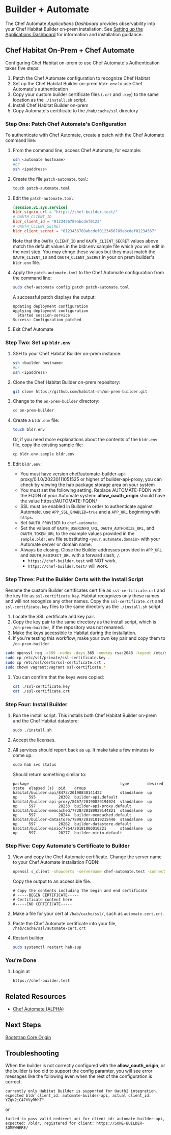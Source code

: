 # Builder + Automate

The Chef Automate _Applications Dashboard_ provides observability into your Chef Habitat Builder on-prem installation. See [Setting up the Applications Dashboard](https://automate.chef.io/docs/applications-setup/) for information and installation guidance.

## Chef Habitat On-Prem + Chef Automate

Configuring Chef Habitat on-prem to use Chef Automate's Authentication takes five steps:

1. Patch the Chef Automate configuration to recognize Chef Habitat
1. Set up the Chef Habitat Builder on-prem `bldr.env` to use Chef Automate's authentication
1. Copy your custom builder certificate files (`.crt` and `.key`) to the same location as the `./install.sh` script.
1. Install Chef Habitat Builder on-prem
1. Copy Automate's certificate to the `/hab/cache/ssl` directory

### Step One: Patch Chef Automate's Configuration

To authenticate with Chef Automate, create a patch with the Chef Automate command line:

1. From the command line, access Chef Automate, for example:

    ```bash
    ssh <automate hostname>
    #or
    ssh <ipaddress>
    ```

1. Create the file `patch-automate.toml`:

    ```bash
    touch patch-automate.toml
    ```

1. Edit the `patch-automate.toml`:

    ```toml
    [session.v1.sys.service]
    bldr_signin_url = "https://chef-builder.test/"
    # OAUTH_CLIENT_ID
    bldr_client_id = "0123456789abcdef0123"
    # OAUTH_CLIENT_SECRET
    bldr_client_secret = "0123456789abcdef0123456789abcdef01234567"
    ```

    Note that the `OAUTH_CLIENT_ID` and `OAUTH_CLIENT_SECRET` values above match the default values in the bldr.env.sample file which you will edit in the next step. You may chnge these values but they must match the `OAUTH_CLIENT_ID` and `OAUTH_CLIENT_SECRET` in your on prem builder's `bldr.env` file.

1. Apply the `patch-automate.toml` to the Chef Automate configuration from the command line:

    ```bash
    sudo chef-automate config patch patch-automate.toml
    ```

    A successful patch displays the output:

    ```output
    Updating deployment configuration
    Applying deployment configuration
      Started session-service
    Success: Configuration patched
    ```

1. Exit Chef Automate

### Step Two: Set up `bldr.env`

1. SSH to your Chef Habitat Builder on-prem instance:

    ```bash
    ssh <builder hostname>
    #or
    ssh <ipaddress>
    ```

1. Clone the Chef Habitat Builder on-prem repository:

    ```bash
    git clone https://github.com/habitat-sh/on-prem-builder.git
    ```

1. Change to the `on-prem-builder` directory:

    ```bash
    cd on-prem-builder
    ```

1. Create a `bldr.env` file:

    ```bash
    touch bldr.env
    ```

    Or, if you need more explanations about the contents of the `bldr.env` file, copy the existing sample file:

    ```bash
    cp bldr.env.sample bldr.env
    ```

1. Edit `bldr.env`:
    * You must have version chef/automate-builder-api-proxy/0.1.0/20230111051525 or higher of builder-api-proxy, you can check by viewing the hab package storage area on your system
    * You must set the following setting. Replace AUTOMATE-FQDN with the FQDN of your Automate system: **allow_oauth_origin** should have the value https://AUTOMATE-FQDN/
    * SSL must be enabled in Builder in order to authenticate against Automate, use `APP_SSL_ENABLED=true` and a `APP_URL` beginning with `https`.
    * Set `OAUTH_PROVIDER` to `chef-automate`.
    * Set the values of `OAUTH_USERINFO_URL`, `OAUTH_AUTHORIZE_URL`, and `OAUTH_TOKEN_URL` to the example values provided in the `sample.bldr.env` file substituting `<your.automate.domain>` with your Automate server or domain name.
    * Always be closing. Close the Builder addresses provided in `APP_URL` and `OAUTH_REDIRECT_URL` with a forward slash, `/`.
      * `https://chef-builder.test` will NOT work.
      * `https://chef-builder.test/` will work.

### Step Three: Put the Builder Certs with the Install Script

Rename the custom Builder certificates cert file as `ssl-certificate.crt` and the key file as `ssl-certificate.key`. Habitat recognizes only these names and will not recognize any other names. Copy the `ssl-certificate.crt` and `ssl-certificate.key` files to the same directory as the `./install.sh` script.

1. Locate the SSL certificate and key pair.
1. Copy the key pair to the same directory as the install script, which is `/on-prem-builder`, if the repository was not renamed.
1. Make the keys accessible to Habitat during the installation.
1. If you're testing this workflow, make your own key pair and copy them to `/on-prem-builder`.

  ```bash
  sudo openssl req -x509 -nodes -days 365 -newkey rsa:2048 -keyout /etc/ssl/private/ssl-certificate.key -out /etc/ssl/certs/ssl-certificate.crt
  sudo cp /etc/ssl/private/ssl-certificate.key .
  sudo cp /etc/ssl/certs/ssl-certificate.crt .
  sudo chown vagrant:vagrant ssl-certificate.*
  ```

1. You can confirm that the keys were copied:

    ```bash
    cat ./ssl-certificate.key
    cat ./ssl-certificate.crt
    ```

### Step Four: Install Builder

1. Run the install script. This installs both Chef Habitat Builder on-prem and the Chef Habitat datastore:

    ```bash
    sudo ./install.sh
    ```

1. Accept the licenses.
1. All services should report back as `up`. It make take a few minutes to come up.

    ```bash
    sudo hab svc status
    ```

    Should return something similar to:

    ```output
    package                                        type        desired  state  elapsed (s)  pid    group
    habitat/builder-api/8473/20190830141422        standalone  up       up     595          28302  builder-api.default
    habitat/builder-api-proxy/8467/20190829194024  standalone  up       up     597          28233  builder-api-proxy.default
    habitat/builder-memcached/7728/20180929144821  standalone  up       up     597          28244  builder-memcached.default
    habitat/builder-datastore/7809/20181019215440  standalone  up       up     597          28262  builder-datastore.default
    habitat/builder-minio/7764/20181006010221      standalone  up       up     597          28277  builder-minio.default
    ```

### Step Five: Copy Automate's Certificate to Builder

1. View and copy the Chef Automate certificate. Change the server name to your Chef Automate installation FQDN:

    ```bash
    openssl s_client -showcerts -servername chef-automate.test -connect chef-automate.test:443 < /dev/null | openssl x509
    ```

    Copy the output to an accessible file.

    ```output
    # Copy the contents including the begin and end certificate
    # -----BEGIN CERTIFICATE-----
    # Certificate content here
    #-----END CERTIFICATE-----
    ```

1. Make a file for your cert at `/hab/cache/ssl/`, such as `automate-cert.crt`.
1. Paste the Chef Automate certificate into your file, `/hab/cache/ssl/automate-cert.crt`
1. Restart builder

    ```bash
    sudo systemctl restart hab-sup
    ```

### You're Done

1. Login at

    ```bash
    https://chef-builder.test
    ```

## Related Resources

* [Chef Automate (ALPHA)](https://automate.chef.io/docs/configuration/#alpha-setting-up-automate-as-an-oauth-provider-for-habitat-builder)

## Next Steps

[Bootstrap Core Origin](./bootstrap-core.md)

## Troubleshooting

When the builder is not correctly configured with the **allow_oauth_origin**, or the builder is too old to support the config paramter, you will see error messages like the following even when the rest of the configuration is correct.

```
currently only Habitat Builder is supported for Oauth2 integration.  expected bldr client_id: automate-builder-api, actual client_id: YZqk2jC47VVyRhhT"
```

or

```
failed to pass valid redirect_uri for client_id: automate-builder-api, expected: /bldr, registered for client: https://SOME-BUILDER-SOMEWHERE/
```
